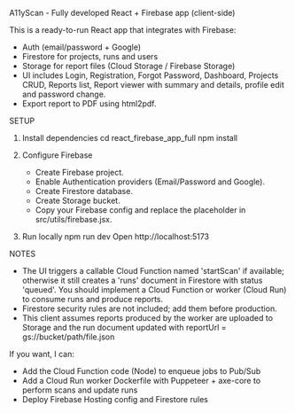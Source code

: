 A11yScan - Fully developed React + Firebase app (client-side)

This is a ready-to-run React app that integrates with Firebase:
- Auth (email/password + Google)
- Firestore for projects, runs and users
- Storage for report files (Cloud Storage / Firebase Storage)
- UI includes Login, Registration, Forgot Password, Dashboard, Projects CRUD, Reports list, Report viewer with summary and details, profile edit and password change.
- Export report to PDF using html2pdf.

SETUP
1) Install dependencies
   cd react_firebase_app_full
   npm install

2) Configure Firebase
   - Create Firebase project.
   - Enable Authentication providers (Email/Password and Google).
   - Create Firestore database.
   - Create Storage bucket.
   - Copy your Firebase config and replace the placeholder in src/utils/firebase.jsx.

3) Run locally
   npm run dev
   Open http://localhost:5173

NOTES
- The UI triggers a callable Cloud Function named 'startScan' if available; otherwise it still creates a 'runs' document in Firestore with status 'queued'. You should implement a Cloud Function or worker (Cloud Run) to consume runs and produce reports.
- Firestore security rules are not included; add them before production.
- This client assumes reports produced by the worker are uploaded to Storage and the run document updated with reportUrl = gs://bucket/path/file.json

If you want, I can:
- Add the Cloud Function code (Node) to enqueue jobs to Pub/Sub
- Add a Cloud Run worker Dockerfile with Puppeteer + axe-core to perform scans and update runs
- Deploy Firebase Hosting config and Firestore rules

